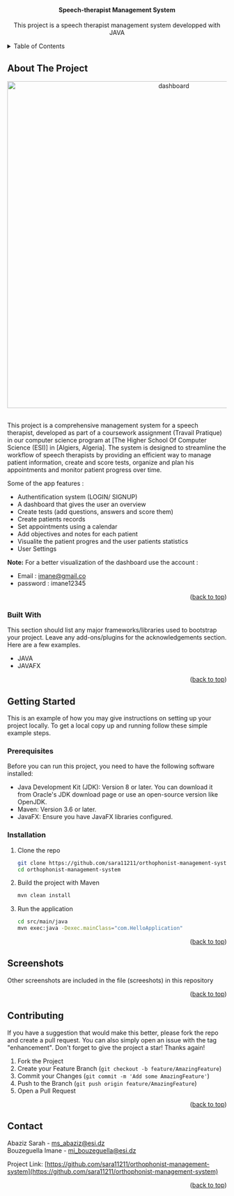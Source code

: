 <a id="readme-top"></a>

<div align="center">

  <h4 align="center">Speech-therapist Management System</h4>

  <p align="center">
    This project is a speech therapist management system developped with JAVA
  </p>
</div>

<details>
  <summary>Table of Contents</summary>
  <ol>
    <li>
      <a href="#about-the-project">About The Project</a>
      <ul>
        <li><a href="#built-with">Built With</a></li>
      </ul>
    </li>
    <li>
      <a href="#getting-started">Getting Started</a>
      <ul>
        <li><a href="#prerequisites">Prerequisites</a></li>
        <li><a href="#installation">Installation</a></li>
      </ul>
    </li>
    <li><a href="#usage">Screenshots</a></li>
    <li><a href="#contributing">Contributing</a></li>
    <li><a href="#contact">Contact</a></li>
  </ol>
</details>



<!-- ABOUT THE PROJECT -->
## About The Project

<div align="center">
  <img width="749" alt="dashboard" src="https://github.com/user-attachments/assets/8beaef8f-8258-4325-8ba8-4e7c43023cf6">
</div>
<br>

This project is a comprehensive management system for a speech therapist, developed as part of a coursework assignment (Travail Pratique) in our computer science program at [The Higher School Of Computer Science (ESI)] in [Algiers, Algeria]. The system is designed to streamline the workflow of speech therapists by providing an efficient way to manage patient information, create and score tests, organize and plan his appointments and monitor patient progress over time.

Some of the app features : 
* Authentification system (LOGIN/ SIGNUP)
* A dashboard that gives the user an overview 
* Create tests (add questions, answers and score them)
* Create patients records
* Set appointments using a calendar
* Add objectives and notes for each patient
* Visualite the patient progres and the user patients statistics 
* User Settings

**Note:** For a better visualization of the dashboard use the account :
* Email : imane@gmail.co
* password : imane12345

<p align="right">(<a href="#readme-top">back to top</a>)</p>



### Built With

This section should list any major frameworks/libraries used to bootstrap your project. Leave any add-ons/plugins for the acknowledgements section. Here are a few examples.

* JAVA
* JAVAFX

<p align="right">(<a href="#readme-top">back to top</a>)</p>



<!-- GETTING STARTED -->
## Getting Started

This is an example of how you may give instructions on setting up your project locally.
To get a local copy up and running follow these simple example steps.

### Prerequisites

Before you can run this project, you need to have the following software installed:

* Java Development Kit (JDK): Version 8 or later. You can download it from Oracle's JDK download page or use an open-source version like OpenJDK.
* Maven: Version 3.6 or later.
* JavaFX: Ensure you have JavaFX libraries configured.
  
### Installation

1. Clone the repo
   
   ```sh
   git clone https://github.com/sara11211/orthophonist-management-system.git
   cd orthophonist-management-system
   ```
2. Build the project with Maven
   
   ```sh
   mvn clean install
   ```

3. Run the application
   
   ```sh
   cd src/main/java
   mvn exec:java -Dexec.mainClass="com.HelloApplication"
   ```

<p align="right">(<a href="#readme-top">back to top</a>)</p>



<!-- USAGE EXAMPLES -->
## Screenshots

Other screenshots are included in the file (screeshots) in this repository

<p align="right">(<a href="#readme-top">back to top</a>)</p>



<!-- CONTRIBUTING -->
## Contributing

If you have a suggestion that would make this better, please fork the repo and create a pull request. You can also simply open an issue with the tag "enhancement".
Don't forget to give the project a star! Thanks again!

1. Fork the Project
2. Create your Feature Branch (`git checkout -b feature/AmazingFeature`)
3. Commit your Changes (`git commit -m 'Add some AmazingFeature'`)
4. Push to the Branch (`git push origin feature/AmazingFeature`)
5. Open a Pull Request

<p align="right">(<a href="#readme-top">back to top</a>)</p>


<!-- CONTACT -->
## Contact

Abaziz Sarah - ms_abaziz@esi.dz 
<br>
Bouzeguella Imane - mi_bouzeguella@esi.dz

Project Link: [https://github.com/sara11211/orthophonist-management-system](https://github.com/sara11211/orthophonist-management-system)

<p align="right">(<a href="#readme-top">back to top</a>)</p>

